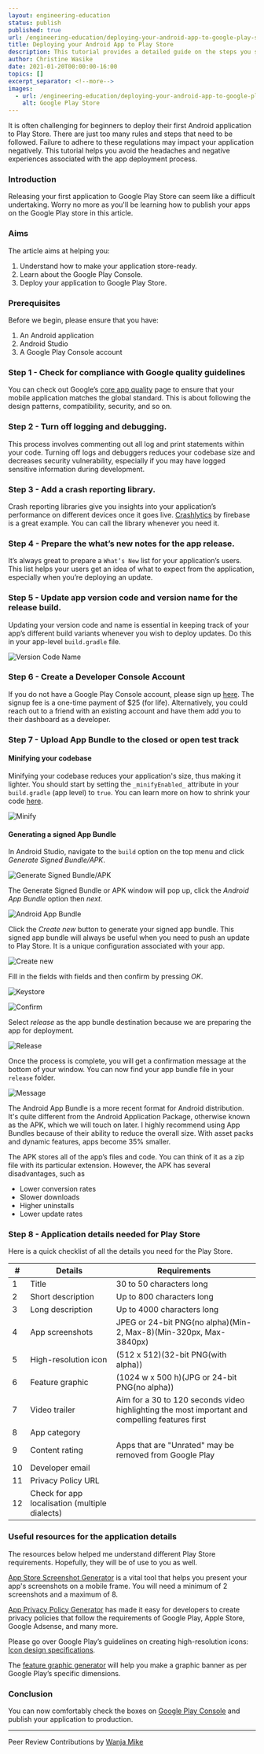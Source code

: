 ```yaml
---
layout: engineering-education
status: publish
published: true
url: /engineering-education/deploying-your-android-app-to-google-play-store/index.md
title: Deploying your Android App to Play Store
description: This tutorial provides a detailed guide on the steps you should follow when deploying your Android application to the Play Store.
author: Christine Wasike
date: 2021-01-20T00:00:00-16:00
topics: []
excerpt_separator: <!--more-->
images:
  - url: /engineering-education/deploying-your-android-app-to-google-play-store/hero.jpg
    alt: Google Play Store
---
```

It is often challenging for beginners to deploy their first Android application to Play Store. There are just too many rules and steps that need to be followed. Failure to adhere to these regulations may impact your application negatively. This tutorial helps you avoid the headaches and negative experiences associated with the app deployment process.
<!--more-->

### Introduction
Releasing your first application to Google Play Store can seem like a difficult undertaking. Worry no more as you'll be learning how to publish your apps on the Google Play store in this article. 

### Aims
The article aims at helping you:
1. Understand how to make your application store-ready.
2. Learn about the Google Play Console.
3. Deploy your application to Google Play Store. 

### Prerequisites
Before we begin, please ensure that you have:
1. An Android application
2. Android Studio
3. A Google Play Console account

### Step 1 - Check for compliance with Google quality guidelines
You can check out Google’s [core app quality](https://developer.android.com/docs/quality-guidelines/core-app-quality) page to ensure that your mobile application matches the global standard. This is about following the design patterns, compatibility, security, and so on.

### Step 2 - Turn off logging and debugging.
This process involves commenting out all log and print statements within your code. Turning off logs and debuggers reduces your codebase size and decreases security vulnerability, especially if you may have logged sensitive information during development.

### Step 3 - Add a crash reporting library.
Crash reporting libraries give you insights into your application’s performance on different devices once it goes live. [Crashlytics](https://firebase.google.com/docs/crashlytics) by firebase is a great example. You can call the library whenever you need it.

### Step 4 - Prepare the what’s new notes for the app release.
It’s always great to prepare a `What’s New` list for your application’s users. This list helps your users get an idea of what to expect from the application, especially when you’re deploying an update.

### Step 5 - Update app version code and version name for the release build.
Updating your version code and name is essential in keeping track of your app’s different build variants whenever you wish to deploy updates. Do this in your app-level `build.gradle` file.

![Version Code Name](/engineering-education/deploying-your-android-app-to-google-play-store/version_code_name.png)

### Step 6 - Create a Developer Console Account
If you do not have a Google Play Console account, please sign up [here](https://play.google.com/apps/publish). The signup fee is a one-time payment of $25 (for life). Alternatively, you could reach out to a friend with an existing account and have them add you to their dashboard as a developer.

### Step 7 - Upload App Bundle to the closed or open test track
#### Minifying your codebase
Minifying your codebase reduces your application's size, thus making it lighter. 
You should start by setting the `_minifyEnabled_` attribute in your `build.gradle` (app level) to `true`. You can learn more on how to shrink your code [here](https://developer.android.com/studio/build/shrink-code).

![Minify](/engineering-education/deploying-your-android-app-to-google-play-store/minify.png)

#### Generating a signed App Bundle
In Android Studio, navigate to the `build` option on the top menu and click _Generate Signed Bundle/APK_.

![Generate Signed Bundle/APK](/engineering-education/deploying-your-android-app-to-google-play-store/generate_app_bundle.png)

The Generate Signed Bundle or APK window will pop up, click the _Android App Bundle_ option then _next_.

![Android App Bundle](/engineering-education/deploying-your-android-app-to-google-play-store/android_app_bundle.png)

Click the _Create new_ button to generate your signed app bundle. This signed app bundle will always be useful when you need to push an update to Play Store. It is a unique configuration associated with your app.

![Create new](/engineering-education/deploying-your-android-app-to-google-play-store/create_new.png)

Fill in the fields with fields and then confirm by pressing _OK_.

![Keystore](/engineering-education/deploying-your-android-app-to-google-play-store/key_store.png)

![Confirm](/engineering-education/deploying-your-android-app-to-google-play-store/confirm.png)

Select _release_ as the app bundle destination because we are preparing the app for deployment.

![Release](/engineering-education/deploying-your-android-app-to-google-play-store/release.png)

Once the process is complete, you will get a confirmation message at the bottom of your window. You can now find your app bundle file in your `release` folder.

![Message](/engineering-education/deploying-your-android-app-to-google-play-store/message.png)

The Android App Bundle is a more recent format for Android distribution. It's quite different from the Android Application Package, otherwise known as the APK, which we will touch on later. I highly recommend using App Bundles because of their ability to reduce the overall size. With asset packs and dynamic features, apps become 35% smaller.

The APK stores all of the app’s files and code. You can think of it as a zip file with its particular extension. However, the APK has several disadvantages, such as
- Lower conversion rates
- Slower downloads
- Higher uninstalls
- Lower update rates

### Step 8 - Application details needed for Play Store
Here is a quick checklist of all the details you need for the Play Store.


| #   | Details                                        | Requirements |
| --- | --------------------                           | ----------- |
| 1   | Title                                          | 30 to 50 characters long |
| 2   | Short description                              | Up to 800 characters long |
| 3   | Long description                               | Up to 4000 characters long |
| 4   | App screenshots                                | JPEG or 24-bit PNG(no alpha)(Min-2, Max-8)(Min-320px, Max-3840px)|
| 5   | High-resolution icon                           | (512 x 512)(32-bit PNG(with alpha))|
| 6   | Feature graphic                                | (1024 w x 500 h)(JPG or 24-bit PNG(no alpha)) |
| 7   | Video trailer                                  | Aim for a 30 to 120 seconds video highlighting the most important and compelling features first|
| 8   | App category                                   |  |
| 9   | Content rating                                 | Apps that are "Unrated" may be removed from Google Play |
| 10  | Developer email                                |  |
| 11  | Privacy Policy URL                             |  |
| 12  | Check for app localisation (multiple dialects) |  |


### Useful resources for the application details
The resources below helped me understand different Play Store requirements. Hopefully, they will be of use to you as well.

[App Store Screenshot Generator](https://www.appstorescreenshot.com/) is a vital tool that helps you present your app's screenshots on a mobile frame. You will need a minimum of 2 screenshots and a maximum of 8.

[App Privacy Policy Generator](https://app-privacy-policy-generator.firebaseapp.com/) has made it easy for developers to create privacy policies that follow the requirements of Google Play, Apple Store, Google Adsense, and many 
more.

Please go over Google Play’s guidelines on creating high-resolution icons: [Icon design specifications](https://developer.android.com/google-play/resources/icon-design-specifications).

The [feature graphic generator](https://www.norio.be/graphic-generator/) will help you make a graphic banner as per Google Play’s specific dimensions.

### Conclusion
You can now comfortably check the boxes on [Google Play Console](https://play.google.com/apps/publish) and publish your application to production.

---
Peer Review Contributions by [Wanja Mike](/engineering-education/authors/michael-barasa/)